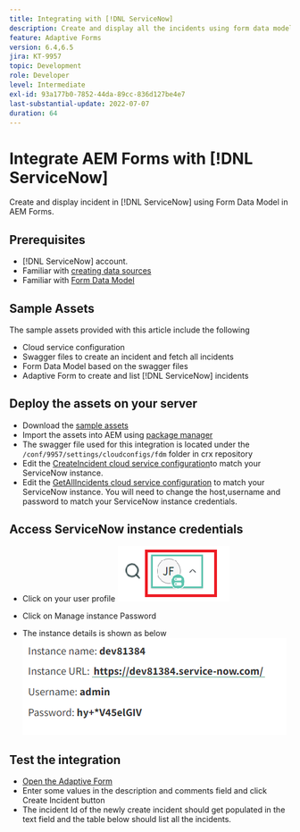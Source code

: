 ```yaml
---
title: Integrating with [!DNL ServiceNow]
description: Create and display all the incidents using form data model.
feature: Adaptive Forms
version: 6.4,6.5
jira: KT-9957
topic: Development
role: Developer
level: Intermediate
exl-id: 93a177b0-7852-44da-89cc-836d127be4e7
last-substantial-update: 2022-07-07
duration: 64
---
```

# Integrate AEM Forms with [!DNL ServiceNow]

Create and display incident in [!DNL ServiceNow] using Form Data Model in AEM Forms.

## Prerequisites

* [!DNL ServiceNow] account.
* Familiar with [creating data sources](https://experienceleague.adobe.com/docs/experience-manager-learn/forms/ic-web-channel-tutorial/parttwo.html)
* Familiar with [Form Data Model](https://experienceleague.adobe.com/docs/experience-manager-65/forms/form-data-model/create-form-data-models.html)

## Sample Assets

The sample assets provided with this article include the following

* Cloud service configuration
* Swagger files to create an incident and fetch all   incidents
* Form Data Model based on the swagger files
* Adaptive Form to create and list [!DNL ServiceNow] incidents

## Deploy the assets on your server

* Download the [sample assets](assets/service-now.zip)
* Import the assets into AEM using [package manager](http://localhost:4502/crx/packmgr/index.jsp)
* The swagger file used for this integration is located under the ```/conf/9957/settings/cloudconfigs/fdm``` folder in crx repository
* Edit the [CreateIncident cloud service configuration](http://localhost:4502/mnt/overlay/fd/fdm/gui/components/admin/fdmcloudservice/properties.html?item=%2Fconf%2F9957%2Fsettings%2Fcloudconfigs%2Ffdm%2Fcreateincident)to match your ServiceNow instance.
* Edit the [GetAllIncidents cloud service configuration](http://localhost:4502/mnt/overlay/fd/fdm/gui/components/admin/fdmcloudservice/properties.html?item=%2Fconf%2F9957%2Fsettings%2Fcloudconfigs%2Ffdm%2Fgetallincidents) to match your ServiceNow instance. You will need to change the host,username and password to match your ServiceNow instance credentials.

## Access ServiceNow instance credentials

* Click on your user profile
 ![click on user profile](assets/snow-1.png)
 
* Click on Manage instance Password
* The instance details is shown as below
![instance details](assets/snow-3.png)

## Test the integration

* [Open the Adaptive Form](http://localhost:4502/content/dam/formsanddocuments/create-incident-in-service-now/jcr:content?wcmmode=disabled)
* Enter some values in the description and comments field and click Create Incident button
* The incident Id of the newly create incident should get populated in the text field and the table below should list all the incidents.
